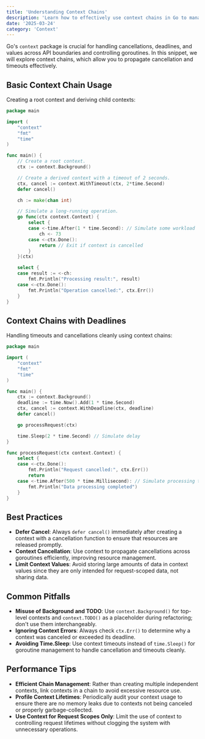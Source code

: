 ```yaml
---
title: 'Understanding Context Chains'
description: 'Learn how to effectively use context chains in Go to manage cancellations and timeouts across goroutines'
date: '2025-03-24'
category: 'Context'
---
```


Go's `context` package is crucial for handling cancellations, deadlines, and values across API boundaries and controlling goroutines. In this snippet, we will explore context chains, which allow you to propagate cancellation and timeouts effectively.

## Basic Context Chain Usage

Creating a root context and deriving child contexts:

```go
package main

import (
	"context"
	"fmt"
	"time"
)

func main() {
	// Create a root context.
	ctx := context.Background()

	// Create a derived context with a timeout of 2 seconds.
	ctx, cancel := context.WithTimeout(ctx, 2*time.Second)
	defer cancel()

	ch := make(chan int)

	// Simulate a long-running operation.
	go func(ctx context.Context) {
		select {
		case <-time.After(1 * time.Second): // Simulate some workload
			ch <- 73
		case <-ctx.Done():
			return // Exit if context is cancelled
		}
	}(ctx)

	select {
	case result := <-ch:
		fmt.Println("Processing result:", result)
	case <-ctx.Done():
		fmt.Println("Operation cancelled:", ctx.Err())
	}
}
```

## Context Chains with Deadlines

Handling timeouts and cancellations cleanly using context chains:

```go
package main

import (
	"context"
	"fmt"
	"time"
)

func main() {
	ctx := context.Background()
	deadline := time.Now().Add(1 * time.Second)
	ctx, cancel := context.WithDeadline(ctx, deadline)
	defer cancel()

	go processRequest(ctx)

	time.Sleep(2 * time.Second) // Simulate delay
}

func processRequest(ctx context.Context) {
	select {
	case <-ctx.Done():
		fmt.Println("Request cancelled:", ctx.Err())
		return
	case <-time.After(500 * time.Millisecond): // Simulate processing time
		fmt.Println("Data processing completed")
	}
}
```

## Best Practices

- **Defer Cancel**: Always `defer cancel()` immediately after creating a context with a cancellation function to ensure that resources are released promptly.
- **Context Cancellation**: Use context to propagate cancellations across goroutines efficiently, improving resource management.
- **Limit Context Values**: Avoid storing large amounts of data in context values since they are only intended for request-scoped data, not sharing data.

## Common Pitfalls

- **Misuse of Background and TODO**: Use `context.Background()` for top-level contexts and `context.TODO()` as a placeholder during refactoring; don't use them interchangeably.
- **Ignoring Context Errors**: Always check `ctx.Err()` to determine why a context was canceled or exceeded its deadline.
- **Avoiding Time.Sleep**: Use context timeouts instead of `time.Sleep()` for goroutine management to handle cancellation and timeouts cleanly.

## Performance Tips

- **Efficient Chain Management**: Rather than creating multiple independent contexts, link contexts in a chain to avoid excessive resource use.
- **Profile Context Lifetimes**: Periodically audit your context usage to ensure there are no memory leaks due to contexts not being canceled or properly garbage-collected.
- **Use Context for Request Scopes Only**: Limit the use of context to controlling request lifetimes without clogging the system with unnecessary operations.